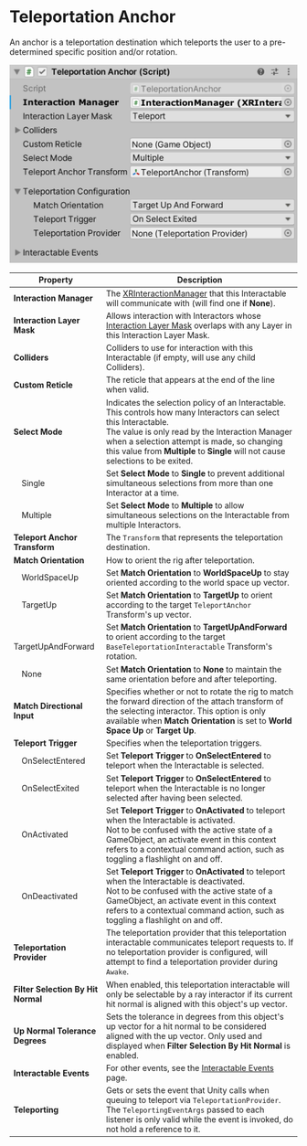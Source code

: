 # Teleportation Anchor

An anchor is a teleportation destination which teleports the user to a pre-determined specific position and/or rotation.

![TeleportationAnchor component](images/teleportation-anchor.png)

| **Property** | **Description** |
|---|---|
| **Interaction Manager** | The [XRInteractionManager](xr-interaction-manager.md) that this Interactable will communicate with (will find one if **None**). |
| **Interaction Layer Mask** | Allows interaction with Interactors whose [Interaction Layer Mask](interaction-layers.md) overlaps with any Layer in this Interaction Layer Mask. |
| **Colliders** | Colliders to use for interaction with this Interactable (if empty, will use any child Colliders). |
| **Custom Reticle** | The reticle that appears at the end of the line when valid. |
| **Select Mode** | Indicates the selection policy of an Interactable. This controls how many Interactors can select this Interactable.<br />The value is only read by the Interaction Manager when a selection attempt is made, so changing this value from **Multiple** to **Single** will not cause selections to be exited. |
| &emsp;Single | Set **Select Mode** to **Single** to prevent additional simultaneous selections from more than one Interactor at a time. |
| &emsp;Multiple | Set **Select Mode** to **Multiple** to allow simultaneous selections on the Interactable from multiple Interactors. |
| **Teleport Anchor Transform** | The `Transform` that represents the teleportation destination. |
| **Match Orientation** | How to orient the rig after teleportation. |
| &emsp;WorldSpaceUp | Set **Match Orientation** to **WorldSpaceUp** to stay oriented according to the world space up vector. |
| &emsp;TargetUp | Set **Match Orientation** to **TargetUp** to orient according to the target `TeleportAnchor` Transform's up vector. |
| &emsp;TargetUpAndForward | Set **Match Orientation** to **TargetUpAndForward** to orient according to the target `BaseTeleportationInteractable` Transform's rotation. |
| &emsp;None | Set **Match Orientation** to **None** to maintain the same orientation before and after teleporting. |
|**Match Directional Input**|Specifies whether or not to rotate the rig to match the forward direction of the attach transform of the selecting interactor. This option is only available when **Match Orientation** is set to **World Space Up** or **Target Up**.|
| **Teleport Trigger** | Specifies when the teleportation triggers. |
| &emsp;OnSelectEntered | Set **Teleport Trigger** to **OnSelectEntered** to teleport when the Interactable is selected. |
| &emsp;OnSelectExited | Set **Teleport Trigger** to **OnSelectEntered** to teleport when the Interactable is no longer selected after having been selected. |
| &emsp;OnActivated | Set **Teleport Trigger** to **OnActivated** to teleport when the Interactable is activated.<br />Not to be confused with the active state of a GameObject, an activate event in this context refers to a contextual command action, such as toggling a flashlight on and off. |
| &emsp;OnDeactivated | Set **Teleport Trigger** to **OnActivated** to teleport when the Interactable is deactivated.<br />Not to be confused with the active state of a GameObject, an activate event in this context refers to a contextual command action, such as toggling a flashlight on and off. |
| **Teleportation Provider** | The teleportation provider that this teleportation interactable communicates teleport requests to. If no teleportation provider is configured, will attempt to find a teleportation provider during `Awake`. |
| **Filter Selection By Hit Normal** | When enabled, this teleportation interactable will only be selectable by a ray interactor if its current hit normal is aligned with this object's up vector. |
| **Up Normal Tolerance Degrees** | Sets the tolerance in degrees from this object's up vector for a hit normal to be considered aligned with the up vector. Only used and displayed when **Filter Selection By Hit Normal** is enabled. |
| **Interactable Events** | For other events, see the [Interactable Events](interactable-events.md) page. |
| **Teleporting** | Gets or sets the event that Unity calls when queuing to teleport via `TeleportationProvider`.<br />The `TeleportingEventArgs` passed to each listener is only valid while the event is invoked, do not hold a reference to it. |